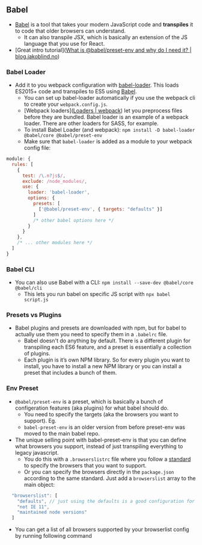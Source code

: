 ## Babel
- [Babel](http://babeljs.io/) is a tool that takes your modern JavaScript code and **transpiles** it to code that older browsers can understand.
	- It can also transpile JSX, which is basically an extension of the JS language that you use for React.
- [Great intro tutorial]([What is @babel/preset-env and why do I need it? | blog.jakoblind.no](https://blog.jakoblind.no/babel-preset-env/))

### Babel Loader
- Add it to you webpack configuration with [babel-loader](https://github.com/babel/babel-loader). This loads ES2015+ code and transpiles to ES5 using [Babel](https://babeljs.io/).
	- You can set up babel-loader automatically if you use the webpack cli to create your `webpack.config.js`.
	- [Webpack loaders]([Loaders | webpack](https://webpack.js.org/loaders/)) let you preprocess files before they are bundled. Babel loader is an example of a webpack loader. There are other loaders for SASS, for example.
	- To install Babel Loader (and webpack): `npm install -D babel-loader @babel/core @babel/preset-env`
	- Make sure that `babel-loader` is added as a module to your webpack config file:
``` javascript
module: {
  rules: [
    {
      test: /\.m?js$/,
      exclude: /node_modules/,
      use: {
        loader: 'babel-loader',
        options: {
          presets: [
            ['@babel/preset-env', { targets: "defaults" }]
          ]
          /* other babel options here */
        }
      }
    },
    /* ... other modules here */
  ]
}

```

### Babel CLI
- You can also use Babel with a CLI: `npm install --save-dev @babel/core @babel/cli`
	- This lets you run babel on specific JS script with `npx babel script.js`

### Presets vs Plugins
- Babel plugins and presets are downloaded with npm, but for babel to actually use them you need to specify them in a `.babelrc` file.
	- Babel doesn't do anything by default. There is a different plugin for transpiling each ES6 feature, and a preset is essentially a collection of plugins. 
	- Each plugin is it’s own NPM library. So for every plugin you want to install, you have to install a new NPM library or you can install a preset that includes a bunch of them.

### Env Preset
- `@babel/preset-env` is a preset, which is basically a bunch of configeration features (aka plugins) for what babel should do. 
	- You need to specify the targets (aka the browsers you want to support). Eg. 
	- `babel-preset-env` is an older version from before preset-env was moved to the main babel repo.
- The unique selling point with babel-preset-env is that you can define what browsers you support, instead of just transpiling everything to legacy javascript.
	- You do this with a `.browserslistrc` file where you follow a [standard](https://github.com/browserslist/browserslist#config-file) to specify the browsers that you want to support.
	- Or you can specify the browsers directly in the `package.json` according to the same standard. Just add a `browserslist` array to the main object: 
``` javascript
  "browserslist": [
    "defaults", // just using the defaults is a good configuration for most users
    "not IE 11",
    "maintained node versions"
  ]  
```
- You can get a list of all browsers supported by your browserlist config by running following command




